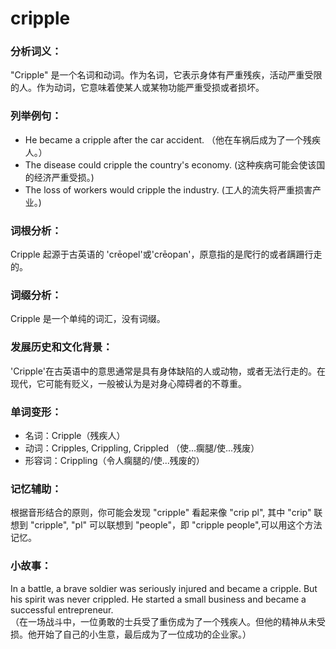 # cripple

### 分析词义：

  

"Cripple" 是一个名词和动词。作为名词，它表示身体有严重残疾，活动严重受限的人。作为动词，它意味着使某人或某物功能严重受损或者损坏。

  

### 列举例句：

  

*   He became a cripple after the car accident. （他在车祸后成为了一个残疾人。）
*   The disease could cripple the country's economy. (这种疾病可能会使该国的经济严重受损。)
*   The loss of workers would cripple the industry. (工人的流失将严重损害产业。)

  

### 词根分析：

  

Cripple 起源于古英语的 'crēopel'或'crēopan'，原意指的是爬行的或者蹒跚行走的。

  

### 词缀分析：

  

Cripple 是一个单纯的词汇，没有词缀。

  

### 发展历史和文化背景：

  

'Cripple'在古英语中的意思通常是具有身体缺陷的人或动物，或者无法行走的。在现代，它可能有贬义，一般被认为是对身心障碍者的不尊重。

  

### 单词变形：

  

*   名词：Cripple（残疾人）
*   动词：Cripples, Crippling, Crippled （使...瘸腿/使...残废）
*   形容词：Crippling（令人瘸腿的/使...残废的）

  

### 记忆辅助：

  

根据音形结合的原则，你可能会发现 "cripple" 看起来像 "crip pl", 其中 "crip" 联想到 "cripple", "pl" 可以联想到 "people"，即 "cripple people",可以用这个方法记忆。

  

### 小故事：

  

In a battle, a brave soldier was seriously injured and became a cripple. But his spirit was never crippled. He started a small business and became a successful entrepreneur.  
（在一场战斗中，一位勇敢的士兵受了重伤成为了一个残疾人。但他的精神从未受损。他开始了自己的小生意，最后成为了一位成功的企业家。）
